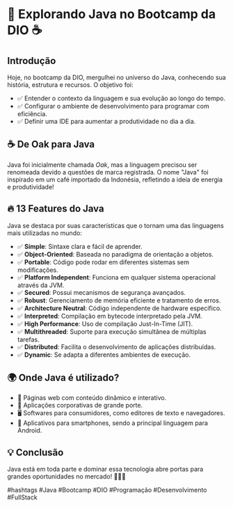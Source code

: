 # 🚀 Explorando Java no Bootcamp da DIO ☕

## Introdução
Hoje, no bootcamp da DIO, mergulhei no universo do Java, conhecendo sua história, estrutura e recursos. O objetivo foi:

- ✅ Entender o contexto da linguagem e sua evolução ao longo do tempo.
- ✅ Configurar o ambiente de desenvolvimento para programar com eficiência.
- ✅ Definir uma IDE para aumentar a produtividade no dia a dia.

## ☕ De Oak para Java
Java foi inicialmente chamada *Oak*, mas a linguagem precisou ser renomeada devido a questões de marca registrada. O nome "Java" foi inspirado em um café importado da Indonésia, refletindo a ideia de energia e produtividade!

## 🔥 13 Features do Java
Java se destaca por suas características que o tornam uma das linguagens mais utilizadas no mundo:

- ✅ **Simple**: Sintaxe clara e fácil de aprender.
- ✅ **Object-Oriented**: Baseada no paradigma de orientação a objetos.
- ✅ **Portable**: Código pode rodar em diferentes sistemas sem modificações.
- ✅ **Platform Independent**: Funciona em qualquer sistema operacional através da JVM.
- ✅ **Secured**: Possui mecanismos de segurança avançados.
- ✅ **Robust**: Gerenciamento de memória eficiente e tratamento de erros.
- ✅ **Architecture Neutral**: Código independente de hardware específico.
- ✅ **Interpreted**: Compilação em bytecode interpretado pela JVM.
- ✅ **High Performance**: Uso de compilação Just-In-Time (JIT).
- ✅ **Multithreaded**: Suporte para execução simultânea de múltiplas tarefas.
- ✅ **Distributed**: Facilita o desenvolvimento de aplicações distribuídas.
- ✅ **Dynamic**: Se adapta a diferentes ambientes de execução.

## 🌍 Onde Java é utilizado?
- 📌 Páginas web com conteúdo dinâmico e interativo.
- 🏢 Aplicações corporativas de grande porte.
- 🖥 Softwares para consumidores, como editores de texto e navegadores.
- 📱 Aplicativos para smartphones, sendo a principal linguagem para Android.

## 💡 Conclusão
Java está em toda parte e dominar essa tecnologia abre portas para grandes oportunidades no mercado! 🚀👨‍💻

#hashtags
#Java #Bootcamp #DIO #Programação #Desenvolvimento #FullStack
